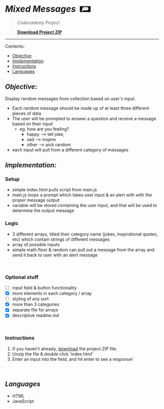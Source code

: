 # *Mixed Messages* &nbsp;<img src="img/images.jpeg" alt="drawing" width="35"/>

> *Codecademy Project*

> [**Download Project ZIP**](https://github.com/ryan1431/mixed-messages/archive/refs/heads/master.zip)
---

Contents: 
* [Objective](#objective)
* [Implementation](#implementation)
* [Instructions](#instructions)
* [Languages](#languages)


## **_Objective_**:

Display random messages from collection based on user's input.
- Each random message should be made up of at least 
      three different pieces of data
- The user will be prompted to answer a question and receive
      a message based on their input 
    - eg. how are you feeling?
      - happy --> tell joke, 
      - sad --> inspire 
      - other --> pick random
- each input will pull from a different category of messages

## **_Implementation:_** 

### **Setup**
- simple index.html pulls script from main.js
- main.js loops a prompt which takes user input
& an alert with with the proper message output
- variable will be stored containing the user input, and that
will be used to determine the output message

### **Logic**
- 3 different arrays, titled their category name (jokes, inspirational
quotes, etc) which contain strings of different messages
- array of possible inputs
- simple math.floor & random can pull out a message from the array
and send it back to user with an alert message

<br/>

### **Optional stuff**
- [ ] input field & button functionality 
- [x] more elements in each category / array
- [ ] styling of any sort
- [x] more than 3 categories
- [x] separate file for arrays 
- [x] descriptive readme.md

<br/>

### **Instructions**
1. If you haven't already, [download](https://github.com/ryan1431/mixed-messages/archive/refs/heads/master.zip) the project ZIP file.
2. Unzip the file & double click 'index.html'
3. Enter an input into the field, and hit enter to see a response!

<br/>

## **_Languages_**
- HTML
- JavaScript
